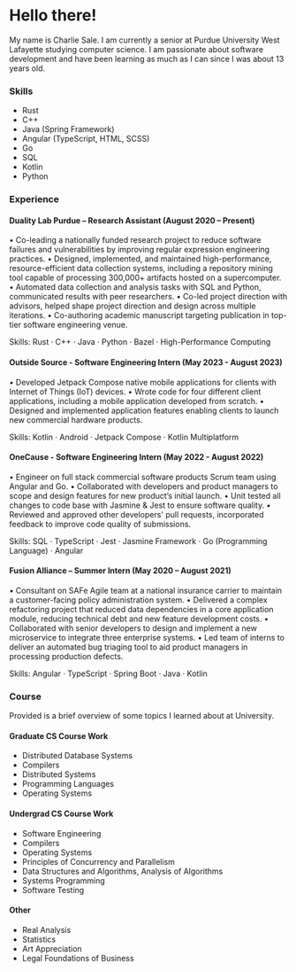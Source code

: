 # Hello there!
My name is Charlie Sale. I am currently a senior at Purdue University West Lafayette studying computer science.
I am passionate about software development and have been learning as much as I can since I was about 13 years old.

### Skills
- Rust
- C++
- Java (Spring Framework)
- Angular (TypeScript, HTML, SCSS)
- Go
- SQL
- Kotlin
- Python

### Experience

#### Duality Lab Purdue – Research Assistant (August 2020 – Present) 
• Co-leading a nationally funded research project to reduce software failures and vulnerabilities by improving regular expression engineering practices.
• Designed, implemented, and maintained high-performance, resource-efficient data collection systems, including a repository mining tool capable of processing 300,000+ artifacts hosted on a supercomputer.
• Automated data collection and analysis tasks with SQL and Python, communicated results with peer researchers.
• Co-led project direction with advisors, helped shape project direction and design across multiple iterations.
• Co-authoring academic manuscript targeting publication in top-tier software engineering venue.

Skills: Rust · C++ · Java · Python · Bazel · High-Performance Computing

#### Outside Source - Software Engineering Intern (May 2023 - August 2023)
• Developed Jetpack Compose native mobile applications for clients with Internet of Things (IoT) devices.
• Wrote code for four different client applications, including a mobile application developed from scratch.
• Designed and implemented application features enabling clients to launch new commercial hardware products.

Skills: Kotlin · Android · Jetpack Compose · Kotlin Multiplatform

#### OneCause - Software Engineering Intern (May 2022 - August 2022)
• Engineer on full stack commercial software products Scrum team using Angular and Go.
• Collaborated with developers and product managers to scope and design features for new product’s initial launch.
• Unit tested all changes to code base with Jasmine & Jest to ensure software quality.
• Reviewed and approved other developers' pull requests, incorporated feedback to improve code quality of submissions.

Skills: SQL · TypeScript · Jest · Jasmine Framework · Go (Programming Language) · Angular

#### Fusion Alliance – Summer Intern (May 2020 – August 2021) 

• Consultant on SAFe Agile team at a national insurance carrier to maintain a customer-facing policy administration system.
• Delivered a complex refactoring project that reduced data dependencies in a core application module, reducing technical debt and new feature development costs.
• Collaborated with senior developers to design and implement a new microservice to integrate three enterprise systems.
• Led team of interns to deliver an automated bug triaging tool to aid product managers in processing production defects.

Skills: Angular · TypeScript · Spring Boot · Java · Kotlin

### Course

Provided is a brief overview of some topics I learned about at University.

#### Graduate CS Course Work
- Distributed Database Systems
- Compilers
- Distributed Systems
- Programming Languages
- Operating Systems

#### Undergrad CS Course Work
- Software Engineering
- Compilers
- Operating Systems
- Principles of Concurrency and Parallelism
- Data Structures and Algorithms, Analysis of Algorithms
- Systems Programming
- Software Testing

#### Other
- Real Analysis
- Statistics
- Art Appreciation
- Legal Foundations of Business

